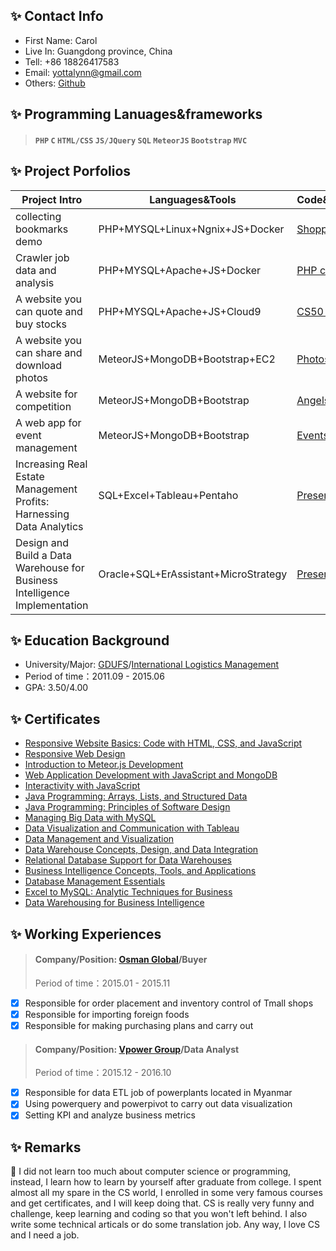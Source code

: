 ## :sparkles: Contact Info
- First Name: Carol
- Live In: Guangdong province, China
- Tell: +86 18826417583
- Email: yottalynn@gmail.com
- Others: [Github](https://github.com/Carol1992)

## :sparkles: Programming Lanuages&frameworks
> ####  `PHP` `C` `HTML/CSS` `JS/JQuery` `SQL` `MeteorJS` `Bootstrap` `MVC`

## :sparkles: Project Porfolios
Project Intro | Languages&Tools | Code&Documents
------------ | ------------- | -------------
collecting bookmarks demo | PHP+MYSQL+Linux+Ngnix+JS+Docker | [Shopping Cart](https://github.com/Carol1992/PersonalInfo/tree/master/php_BookMarks)
Crawler job data and analysis | PHP+MYSQL+Apache+JS+Docker | [PHP crawler](https://github.com/Carol1992/PersonalInfo/tree/master/PHP_Crawler)
A website you can quote and buy stocks | PHP+MYSQL+Apache+JS+Cloud9 | [CS50 Finance](https://github.com/Carol1992/PersonalInfo/tree/master/CS50_Finance)
A website you can share and download photos | MeteorJS+MongoDB+Bootstrap+EC2 | [Photos Blog](https://github.com/Carol1992/PersonalInfo/tree/master/Photos_Share)
A website for competition | MeteorJS+MongoDB+Bootstrap | [Angels-and-Love](https://github.com/Carol1992/PersonalInfo/tree/master/Angels_and_Love)
A web app for event management | MeteorJS+MongoDB+Bootstrap | [Events Manager](https://github.com/Carol1992/PersonalInfo/tree/master/Events_Manager)
Increasing Real Estate Management Profits: Harnessing Data Analytics | SQL+Excel+Tableau+Pentaho | [Presentation](https://github.com/Carol1992/PersonalInfo/tree/master/Data_Analysis)
Design and Build a Data Warehouse for Business Intelligence Implementation | Oracle+SQL+ErAssistant+MicroStrategy | [Presentation](https://github.com/Carol1992/PersonalInfo/tree/master/DataWarehouse_Design)

## :sparkles: Education Background
* University/Major: [GDUFS](http://www.gdufs.edu.cn/)/[International Logistics Management](http://bs.gdufs.edu.cn/)
* Period of time：2011.09 - 2015.06
* GPA: 3.50/4.00

## :sparkles: Certificates
- [Responsive Website Basics: Code with HTML, CSS, and JavaScript](https://www.coursera.org/account/accomplishments/certificate/CGK4QSSMQYUS)
- [Responsive Web Design](https://www.coursera.org/account/accomplishments/certificate/LRLNHQEBCZFP)
- [Introduction to Meteor.js Development](https://www.coursera.org/account/accomplishments/certificate/J23QPU9H6772)
- [Web Application Development with JavaScript and MongoDB](https://www.coursera.org/account/accomplishments/certificate/LSKD6YHVF35V)
- [Interactivity with JavaScript](https://www.coursera.org/account/accomplishments/certificate/JMJUTXXU2NCB)
- [Java Programming: Arrays, Lists, and Structured Data](https://www.coursera.org/account/accomplishments/certificate/5MGEHADQLJ7X)
- [Java Programming: Principles of Software Design](https://www.coursera.org/account/accomplishments/certificate/CGDCLPDCJ365)
- [Managing Big Data with MySQL](https://www.coursera.org/account/accomplishments/certificate/E9S66KGJEDBB)
- [Data Visualization and Communication with Tableau](https://www.coursera.org/account/accomplishments/certificate/7QDJZWWHHW9K)
- [Data Management and Visualization](https://www.coursera.org/account/accomplishments/certificate/9V3VXKD399R8)
- [Data Warehouse Concepts, Design, and Data Integration](https://www.coursera.org/account/accomplishments/certificate/3GAMBUFABL8H)
- [Relational Database Support for Data Warehouses](https://www.coursera.org/account/accomplishments/certificate/VS2PY2TAAR82)
- [Business Intelligence Concepts, Tools, and Applications](https://www.coursera.org/account/accomplishments/certificate/XZ85YVWCC6MH)
- [Database Management Essentials](https://www.coursera.org/account/accomplishments/certificate/C33ZQZTLXVB8)
- [Excel to MySQL: Analytic Techniques for Business](https://www.coursera.org/account/accomplishments/specialization/V46E6AE5W8BK)
- [Data Warehousing for Business Intelligence](https://www.coursera.org/account/accomplishments/specialization/CQ948DMD9MUC)

## :sparkles: Working Experiences
> #### Company/Position: [Osman Global](http://www.osman-global.com/)/Buyer
> Period of time：2015.01 - 2015.11
- [x] Responsible for order placement and inventory control of Tmall shops
- [x] Responsible for importing foreign foods 
- [x] Responsible for making purchasing plans and carry out

> #### Company/Position: [Vpower Group](http://vpower.com/)/Data Analyst
> Period of time：2015.12 - 2016.10
- [x] Responsible for data ETL job of powerplants located in Myanmar 
- [x] Using powerquery and powerpivot to carry out data visualization
- [x] Setting KPI and analyze business metrics

## :sparkles: Remarks
:punch: I did not learn too much about computer science or programming, instead, I learn how to learn by yourself after graduate from college.
I spent almost all my spare in the CS world, I enrolled in some very famous courses and get certificates, and I will keep doing that. CS is
really very funny and challenge, keep learning and coding so that you won't left behind. I also write some technical articals or do some 
translation job. Any way, I love CS and I need a job.
